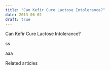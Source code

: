 ```yaml
---
title: "Can Kefir Cure Lactose Intolerance?"
date: 2013-06-02
draft: true
---
```


  
Can Kefir Cure Lactose Intolerance?  
  
  
  
  

<!--more--> ss  
  
  
aaa  

Related articles

